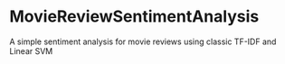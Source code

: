 # MovieReviewSentimentAnalysis
A simple sentiment analysis for movie reviews using classic TF-IDF and Linear SVM
